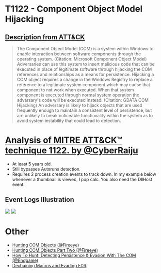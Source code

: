 # T1122 - Component Object Model Hijacking
## [Description from ATT&CK](https://attack.mitre.org/wiki/Technique/T1122)
<blockquote>The Component Object Model (COM) is a system within Windows to enable interaction between software components through the operating system. (Citation: Microsoft Component Object Model) Adversaries can use this system to insert malicious code that can be executed in place of legitimate software through hijacking the COM references and relationships as a means for persistence. Hijacking a COM object requires a change in the Windows Registry to replace a reference to a legitimate system component which may cause that component to not work when executed. When that system component is executed through normal system operation the adversary's code will be executed instead. (Citation: GDATA COM Hijacking) An adversary is likely to hijack objects that are used frequently enough to maintain a consistent level of persistence, but are unlikely to break noticeable functionality within the system as to avoid system instability that could lead to detection.</blockquote>

# [Analysis of MITRE ATT&CK™ technique 1122. by @CyberRaiju](https://twitter.com/CyberRaiju/status/1167415118847598594)
- At least 5 years old. 
- Still bypasses Autoruns detection. 
- Requires 2 process creation events to track down. 
In my example below whenever a thumbnail is viewed, I pop calc. You also need the DllHost event.

## Event Logs Illustration

<img src="https://pbs.twimg.com/media/EDN92axU8AARNHJ?format=jpg&name=large">

<img src="https://pbs.twimg.com/media/EDN92a6UUAED1Oo?format=jpg&name=large">

# Other

- [Hunting COM Objects (@Fireeye)](https://www.fireeye.com/blog/threat-research/2019/06/hunting-com-objects.html)
- [Hunting COM Objects Part Two (@Fireeye)](https://www.fireeye.com/blog/threat-research/2019/06/hunting-com-objects-part-two.html)
- [How To Hunt: Detecting Persistence & Evasion With The COM (@Endgame)](https://www.endgame.com/blog/technical-blog/how-hunt-detecting-persistence-evasion-com)
- [Dechaining Macros and Evading EDR](https://www.countercept.com/blog/dechaining-macros-and-evading-edr/)